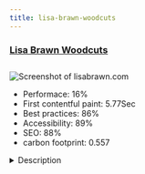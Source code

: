 ```yaml
---
title: lisa-brawn-woodcuts
---
```


<div style="height: 3rem">
  <a href="https://www.lisabrawn.com"><h3>Lisa Brawn Woodcuts</h3></a>
</div>
<img loading="lazy" src="/images/thumbs/lisabrawn.com.jpg" alt="Screenshot of lisabrawn.com" />
<ul>
  <li>Performace: 16%</li>
  <li>
    First contentful paint:
    5.77Sec
  </li>
  <li>Best practices: 86%</li>
  <li>Accessibility: 89%</li>
  <li>SEO: 88%</li>
  <li>carbon footprint: 0.557</li>
</ul>
<details>
  <summary>Description</summary>
  <p>Lisa Brawn is a Calgary based artist specializing in painted woodcut blocks. Her work is in public collections such as The Alberta Foundation for the Arts, Calgary Civic Art Collection, and The University of Lethbridge collection, as well as in private collections across Canada, Europe, and the United States. Her work has been featured on banners for Calgary Bridges, Calgary Parks, and Fort Calgary, and there is a large scale permanent installation of her woodblocks at Inglewood’s Festival Hall.Lisa needed a Woodcut Shop. We used a combination of ZOO by Yoo Theme with a J2Store Extension for the e-commerce. The combination is both beautiful and functional.</p>
</details>

